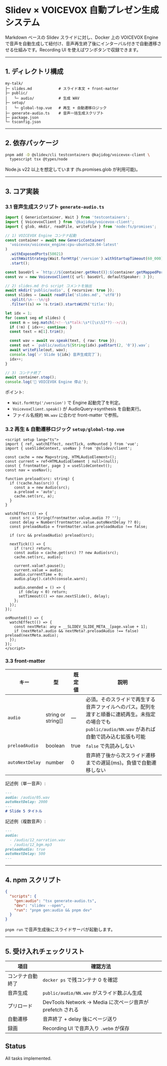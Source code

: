 # Slidev × VOICEVOX 自動プレゼン生成システム

Markdown ベースの Slidev スライドに対し、Docker 上の VOICEVOX Engine で音声を自動生成して紐付け、音声再生終了後にインターバル付きで自動遷移させる仕組みです。Recording UI を使えばワンボタンで収録できます。

---

## 1. ディレクトリ構成

```text
my-talk/
├─ slides.md            # スライド本文 + front-matter
├─ public/
│   └─ audio/           # 生成 WAV
├─ setup/
│   └─ global-top.vue   # 再生 + 自動遷移ロジック
├─ generate-audio.ts    # 音声一括生成スクリプト
├─ package.json
└─ tsconfig.json
```

---

## 2. 依存パッケージ

```bash
pnpm add -D @slidev/cli testcontainers @kajidog/voicevox-client \
  typescript tsx @types/node
```

Node.js v22 以上を想定しています (fs.promises.glob が利用可能)。

---

## 3. コア実装

### 3.1 音声生成スクリプト `generate-audio.ts`

```ts
import { GenericContainer, Wait } from 'testcontainers';
import { VoicevoxClient } from '@kajidog/voicevox-client';
import { glob, mkdir, readFile, writeFile } from 'node:fs/promises';

// 1) VOICEVOX Engine コンテナ起動
const container = await new GenericContainer(
  'voicevox/voicevox_engine:cpu-ubuntu20.04-latest'
)
  .withExposedPorts(50021)
  .withWaitStrategy(Wait.forHttp('/version').withStartupTimeout(60_000))
  .start();

const baseUrl = `http://${container.getHost()}:${container.getMappedPort(50021)}`;
const vv = new VoicevoxClient({ url: baseUrl, defaultSpeaker: 3 });

// 2) slides.md から script コメントを抽出
await mkdir('public/audio', { recursive: true });
const slides = (await readFile('slides.md', 'utf8'))
  .split(/\n---\n/g)
  .filter((s) => !s.trim().startsWith('title:'));

let idx = 1;
for (const seg of slides) {
  const m = seg.match(/<!--\s*talk:\s*([\s\S]*?)-->/i);
  if (!m) { idx++; continue; }
  const text = m[1].trim();

  const wav = await vv.speak(text, { raw: true });
  const out = `public/audio/${String(idx).padStart(2, '0')}.wav`;
  await writeFile(out, wav);
  console.log(`✅ Slide ${idx} 音声生成完了`);
  idx++;
}

// 3) コンテナ終了
await container.stop();
console.log('🛑 VOICEVOX Engine 停止');
```

ポイント:
- `Wait.forHttp('/version')` で Engine 起動完了を判定。
- `VoicevoxClient.speak()` が AudioQuery→synthesis を自動実行。
- ファイル名規約 `NN.wav` に合わせ front-matter で参照。

### 3.2 再生 & 自動遷移ロジック `setup/global-top.vue`

```vue
<script setup lang="ts">
import { ref, watchEffect, nextTick, onMounted } from 'vue';
import { useSlideContext, useNav } from '@slidev/client';

const cache = new Map<string, HTMLAudioElement>();
const current = ref<HTMLAudioElement | null>(null);
const { frontmatter, page } = useSlideContext();
const nav = useNav();

function preload(src: string) {
  if (!cache.has(src)) {
    const a = new Audio(src);
    a.preload = 'auto';
    cache.set(src, a);
  }
}

watchEffect(() => {
  const src = String(frontmatter.value.audio ?? '');
  const delay = Number(frontmatter.value.autoNextDelay ?? 0);
  const preloadAudio = frontmatter.value.preloadAudio !== false;

  if (src && preloadAudio) preload(src);

  nextTick(() => {
    if (!src) return;
    const audio = cache.get(src) ?? new Audio(src);
    cache.set(src, audio);

    current.value?.pause();
    current.value = audio;
    audio.currentTime = 0;
    audio.play().catch(console.warn);

    audio.onended = () => {
      if (delay < 0) return;
      setTimeout(() => nav.nextSlide(), delay);
    };
  });
});

onMounted(() => {
  watchEffect(() => {
    const nextMeta: any = __SLIDEV_SLIDE_META__[page.value + 1];
    if (nextMeta?.audio && nextMeta?.preloadAudio !== false) preload(nextMeta.audio);
  });
});
</script>
```

### 3.3 front-matter

| キー | 型 | 既定値 | 説明 |
| ---- | --- | ---- | ---- |
| `audio` | string or string[] | — | 必須。そのスライドで再生する音声ファイルへのパス。配列を渡すと順番に連続再生。未指定の場合でも `public/audio/NN.wav` があれば自動で読み込む拡張も可能 |
| `preloadAudio` | boolean | true | `false` で先読みしない |
| `autoNextDelay` | number | 0 | 音声終了後から次スライド遷移までの遅延(ms)。負値で自動遷移しない |

記述例（単一音声）:

```markdown
---
audio: /audio/05.wav
autoNextDelay: 2000
---
# Slide 5 タイトル
```

記述例（複数音声）:

```markdown
---
audio:
  - /audio/12_narration.wav
  - /audio/12_bgm.mp3
preloadAudio: true
autoNextDelay: 500
---
```

---

## 4. npm スクリプト

```json
{
  "scripts": {
    "gen:audio": "tsx generate-audio.ts",
    "dev": "slidev --open",
    "run": "pnpm gen:audio && pnpm dev"
  }
}
```

`pnpm run` で音声生成後にスライドサーバが起動します。

---

## 5. 受け入れチェックリスト

| 項目 | 確認方法 |
| --- | --- |
| コンテナ自動終了 | `docker ps` で残コンテナ 0 を確認 |
| 音声生成 | `public/audio/NN.wav` がスライド数ぶん生成 |
| プリロード | DevTools Network → Media に次ページ音声が prefetch される |
| 自動遷移 | 音声終了 + delay 後にページ送り |
| 録画 | Recording UI で音声入り `.webm` が保存 |


## Status

All tasks implemented.

